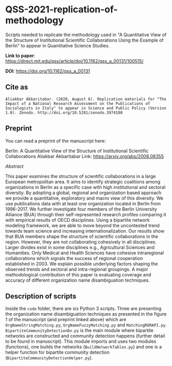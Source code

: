 # QSS-2021-replication-of-methodology
Scripts needed to replicate the methodology used in "A Quantitative View of the Structure of Institutional Scientific Collaborations Using the Example of Berlin" to appear in Quantitative Science Studies.

**Link to paper**: https://direct.mit.edu/qss/article/doi/10.1162/qss_a_00131/100515/

**DOI**: https://doi.org/10.1162/qss_a_00131

## Cite as

`Aliakbar Akbaritabar. (2020, August 6). Replication materials for "The Impact of a National Research Assessment on the Publications of Sociologists in Italy" to appear in Science and Public Policy (Version 1.0). Zenodo. http://doi.org/10.5281/zenodo.3974108`

## Preprint
You can read a preprint of the manuscript here:

Berlin: A Quantitative View of the Structure of Institutional Scientific Collaborations
Aliakbar Akbaritabar
Link: https://arxiv.org/abs/2008.08355

*Abstract*

This paper examines the structure of scientific collaborations in a large European metropolitan area. It aims to identify strategic coalitions among organizations in Berlin as a specific case with high institutional and sectoral diversity. By adopting a global, regional and organization based approach we provide a quantitative, exploratory and macro view of this diversity. We use publications data with at least one organization located in Berlin from 1996-2017. We further investigate four members of the Berlin University Alliance (BUA) through their self-represented research profiles comparing it with empirical results of OECD disciplines. Using a bipartite network modeling framework, we are able to move beyond the uncontested trend towards team science and increasing internationalization. Our results show that BUA members shape the structure of scientific collaborations in the region. However, they are not collaborating cohesively in all disciplines. Larger divides exist in some disciplines e.g., Agricultural Sciences and Humanities. Only Medical and Health Sciences have cohesive intraregional collaborations which signals the success of regional cooperation established in 2003. We explain possible underlying factors shaping the observed trends and sectoral and intra-regional groupings. A major methodological contribution of this paper is evaluating coverage and accuracy of different organization name disambiguation techniques.

## Description of scripts
Inside the `code` folder, there are six Python 3 scripts. Three are presenting the organization name disambiguation techniques as presented in the figure 1 of the manuscript (and preprint linked above) which are `OrgNameStringMatching.py`, `OrgNameFuzzyMatching.py` and `MatchingRORAPI.py`. `BipartiteCommunityDetectionDo.py` is the main module where bipartite networks are constructed and community detection happens (further detail to be found in manuscript). This module imports and uses two modules (functions), one builds the networks (`BuildNetworkTables.py`) and one is a helper function for bipartite community detection (`BipartiteCommunityDetectionHelper.py`).
